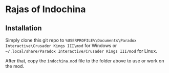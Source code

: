 # Rajas of Indochina

## Installation
Simply clone this git repo to `%USERPROFILE%\Documents\Paradox Interactive\Crusader Kings III\mod` for Windows or `~/.local/share/Paradox Interactive/Crusader Kings III/mod` for Linux.

After that, copy the `indochina.mod` file to the folder above to use or work on the mod.
